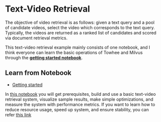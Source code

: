 # Text-Video Retrieval

The objective of video retrieval is as follows: given a text query and a pool of candidate videos, select the video which corresponds to the text query. Typically, the videos are returned as a ranked list of candidates and scored via document retrieval metrics.

This text-video retrieval example mainly consists of one notebook, and I think everyone can learn the basic operations of Towhee and Milvus through the [**getting started notebook**](./1_text_video_retrieval_engine.ipynb). 

## Learn from Notebook

- [Getting started](./1_text_video_retrieval_engine.ipynb)

In [this notebook](./1_text_video_retrieval_engine.ipynb) you will get prerequisites, build and use a basic text-video retrieval system, visualize sample results, make simple optimizations, and measure the system with performance metrics.
If you want to learn how to reduce resource usage, speed up system, and ensure stability, you can refer [this link](https://github.com/towhee-io/examples/blob/main/video/text_video_retrieval/2_deep_dive_text_video_retrieval.ipynb)
